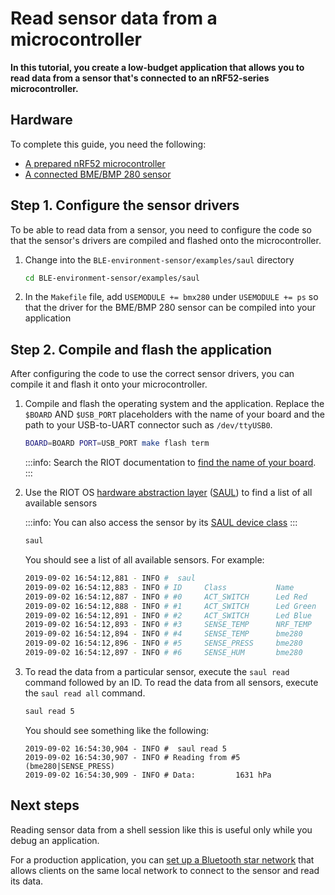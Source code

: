 # Read sensor data from a microcontroller

**In this tutorial, you create a low-budget application that allows you to read data from a sensor that's connected to an nRF52-series microcontroller.**

## Hardware

To complete this guide, you need the following:

- [A prepared nRF52 microcontroller](../introduction/get-started.md)
- [A connected BME/BMP 280 sensor](../setup-guides/connect-bosch-sensor.md)

## Step 1. Configure the sensor drivers

To be able to read data from a sensor, you need to configure the code so that the sensor's drivers are compiled and flashed onto the microcontroller.

1. Change into the `BLE-environment-sensor/examples/saul` directory

    ```bash
    cd BLE-environment-sensor/examples/saul
    ```

2. In the `Makefile` file, add `USEMODULE += bmx280` under `USEMODULE += ps` so that the driver for the BME/BMP 280 sensor can be compiled into your application

## Step 2. Compile and flash the application

After configuring the code to use the correct sensor drivers, you can compile it and flash it onto your microcontroller.
    
1. Compile and flash the operating system and the application. Replace the `$BOARD` AND `$USB_PORT` placeholders with the name of your board and the path to your USB-to-UART connector such as `/dev/ttyUSB0`.
    
    ```bash
    BOARD=BOARD PORT=USB_PORT make flash term
    ```

    :::info:
    Search the RIOT documentation to [find the name of your board](https://api.riot-os.org/group__boards.html).
    :::

2. Use the RIOT OS [hardware abstraction layer](https://en.wikipedia.org/wiki/Hardware_abstraction) ([SAUL](https://riot-os.org/api/group__drivers__saul.html)) to find a list of all available sensors

    :::info:
    You can also access the sensor by its [SAUL device class](https://riot-os.org/api/group__drivers__saul.html#ga425be5f49e9c31d8d13d53190a3e7bc2)
    :::
    
    ```bash
    saul
    ```
    
    You should see a list of all available sensors. For example:

    ```bash
    2019-09-02 16:54:12,881 - INFO #  saul
    2019-09-02 16:54:12,883 - INFO # ID     Class           Name
    2019-09-02 16:54:12,887 - INFO # #0     ACT_SWITCH      Led Red
    2019-09-02 16:54:12,888 - INFO # #1     ACT_SWITCH      Led Green
    2019-09-02 16:54:12,891 - INFO # #2     ACT_SWITCH      Led Blue
    2019-09-02 16:54:12,893 - INFO # #3     SENSE_TEMP      NRF_TEMP
    2019-09-02 16:54:12,894 - INFO # #4     SENSE_TEMP      bme280
    2019-09-02 16:54:12,896 - INFO # #5     SENSE_PRESS     bme280
    2019-09-02 16:54:12,897 - INFO # #6     SENSE_HUM       bme280
    ```
    
3. To read the data from a particular sensor, execute the `saul read` command followed by an ID. To read the data from all sensors, execute the `saul read all` command.

    ```bash
    saul read 5
    ```

    You should see something like the following:
    
    ```
    2019-09-02 16:54:30,904 - INFO #  saul read 5
    2019-09-02 16:54:30,907 - INFO # Reading from #5 (bme280|SENSE_PRESS)
    2019-09-02 16:54:30,909 - INFO # Data:         1631 hPa
    ```

## Next steps

Reading sensor data from a shell session like this is useful only while you debug an application.

For a production application, you can [set up a Bluetooth star network](../how-to-guides/set-up-a-bluetooth-star-network.md) that allows clients on the same local network to connect to the sensor and read its data.
